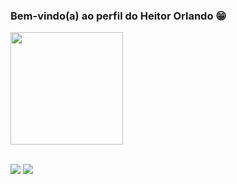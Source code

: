 ### Bem-vindo(a) ao perfil do Heitor Orlando 😁

 <div>
   <a href="https://github.com/HeitorOrlando">
   <img height="180em" src="https://github-readme-stats.vercel.app/api/top-langs/?username=HeitorOrlando&layout=compact&langs_count=6&theme=tokyonight"/>

</div>

 <br>
 
<div> 
 
  <a href = "mailto:heitororlandoms@gmail.com"><img src="https://img.shields.io/badge/-Gmail-%23333?style=for-the-badge&logo=gmail&logoColor=white"></a>
  <a href="https://www.linkedin.com/in/heitor-orlando-1a7b19260/" target="_blank" rel="noopener noreferrer"><img src="https://img.shields.io/badge/-LinkedIn-%230077B5?style=for-the-badge&logo=linkedin&logoColor=white" target="_blank"></a> 

</div>
